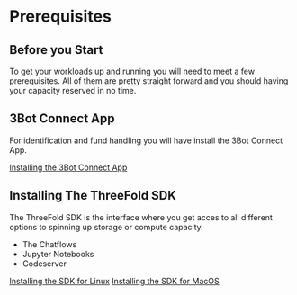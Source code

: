 # Prerequisites
## Before you Start
To get your workloads up and running you will need to meet a few prerequisites.
All of them are pretty straight forward and you should having your capacity reserved in no time.

## 3Bot Connect App
For identification and fund handling you will have install the 3Bot Connect App.

[Installing the 3Bot Connect App](3bot_connect_app.md)

## Installing The ThreeFold SDK
The ThreeFold SDK is the interface where you get acces to all different options to spinning up storage or compute capacity.
* The Chatflows
* Jupyter Notebooks
* Codeserver

[Installing the SDK for Linux](/grid/peer2peer_storage_compute/prerequisites/threefold-sdk-linux.md)
[Installing the SDK for MacOS](/grid/peer2peer_storage_compute/prerequisites/threefold-sdk-macos.md)